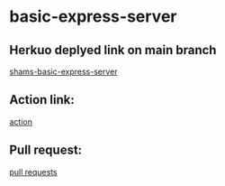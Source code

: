 # basic-express-server

## Herkuo deplyed link on main branch
[shams-basic-express-server](https://shams-basic-express-server.herokuapp.com/)


## Action link:
[action](https://github.com/shamssar/basic-express-server/actions/workflows/node.js.yml)


## Pull request:
[pull requests](https://github.com/shamssar/basic-express-server/pull/3)